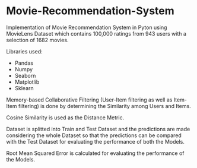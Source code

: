 # Movie-Recommendation-System

Implementation of Movie Recommendation System in Pyton using MovieLens Dataset which contains 100,000 ratings from 943 users with a selection of 1682 movies.

Libraries used:
- Pandas
- Numpy
- Seaborn
- Matplotlib
- Sklearn

Memory-based Collaborative Filtering (User-Item filtering as well as Item-Item filtering) is done by determining the Similarity among Users and Items.

Cosine Similarity is used as the Distance Metric.

Dataset is splitted into Train and Test Dataset and the predictions are made considering the whole Dataset so that the predictions can be compared with the Test Dataset for evaluating the performance of both the Models.

Root Mean Squared Error is calculated for evaluating the performance of the Models.
